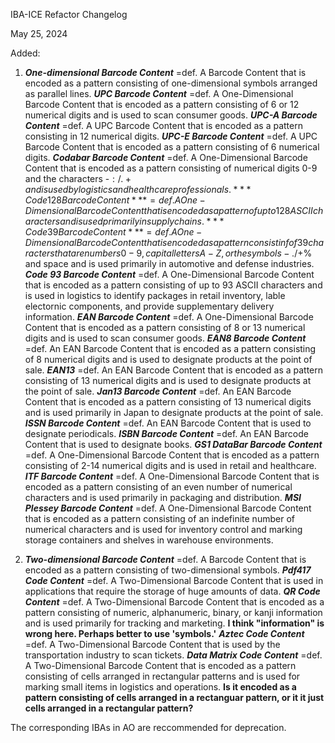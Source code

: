 IBA-ICE Refactor Changelog

May 25, 2024

Added:
1. ***One-dimensional Barcode Content*** =def. A Barcode Content that is encoded as a pattern consisting of one-dimensional symbols arranged as parallel lines.
    ***UPC Barcode Content*** =def. A One-Dimensional Barcode Content that is encoded as a pattern consisting of 6 or 12 numerical digits and is used to scan consumer goods.
        ***UPC-A Barcode Content*** =def. A UPC Barcode Content that is encoded as a pattern consisting in 12 numerical digits.
        ***UPC-E Barcode Content*** =def. A UPC Barcode Content that is encoded as a pattern consisting of 6 numerical digits.
    ***Codabar Barcode Content*** =def. A One-Dimensional Barcode Content that is encoded as a pattern consisting of numerical digits 0-9 and the characters -$:/.+ and is used by logistics and healthcare professionals.
    ***Code 128 Barcode Content*** =def. A One-Dimensional Barcode Content that is encoded as a pattern of up to 128 ASCII characters and is used primarily in supply chains.
    ***Code 39 Barcode Content*** =def. A One-Dimensional Barcode Content that is encoded as a pattern consistinf of 39 characters that are numbers 0-9, capital letters A-Z, or the symbols -.$/+% and space and is used primarily in automotive and defense industries.
    ***Code 93 Barcode Content*** =def. A One-Dimensional Barcode Content that is encoded as a pattern consisting of up to 93 ASCII characters and is used in logistics to identify packages in retail inventory, lable electornic components, and provide supplementary delivery information.
    ***EAN Barcode Content*** =def. A One-Dimensional Barcode Content that is encoded as a pattern consisting of 8 or 13 numerical digits and is used to scan consumer goods.
        ***EAN8 Barcode Content*** =def. An EAN Barcode Content that is encoded as a pattern consisting of 8 numerical digits and is used to designate products at the point of sale.
        ***EAN13*** =def. An EAN Barcode Content that is encoded as a pattern consisting of 13 numerical digits and is used to designate products at the point of sale.
        ***Jan13 Barcode Content*** =def. An EAN Barcode Content that is encoded as a pattern consisting of 13 numerical digits and is used primarily in Japan to designate products at the point of sale.
        ***ISSN Barcode Content*** =def. An EAN Barcode Content that is used to designate periodicals.
        ***ISBN Barcode Content*** =def. An EAN Barcode Content that is used to designate books.
    ***GS1 DataBar Barcode Content*** =def. A One-Dimensional Barcode Content that is encoded as a pattern consisting of 2-14 numerical digits and is used in retail and healthcare.
    ***ITF Barcode Content*** =def. A One-Dimensional Barcode Content that is encoded as a pattern consisting of an even number of numerical characters and is used primarily in packaging and distribution.
    ***MSI Plessey Barcode Content*** =def. A One-Dimensional Barcode Content that is encoded as a pattern consisting of an indefinite number of numerical characters and is used for inventory control and marking storage containers and shelves in warehouse environments.

2. ***Two-dimensional Barcode Content*** =def. A Barcode Content that is encoded as a pattern consisting of two-dimensional symbols.
    ***Pdf417 Code Content*** =def. A Two-Dimensional Barcode Content that is used in applications that require the storage of huge amounts of data.
    ***QR Code Content*** =def. A Two-Dimensional Barcode Content that is encoded as a pattern consisting of numeric, alphanumeric, binary, or kanji information and is used primarily for tracking and marketing. **I think "information" is wrong here. Perhaps better to use 'symbols.'**
    ***Aztec Code Content*** =def. A Two-Dimensional Barcode Content that is used by the transportation industry to scan tickets.
    ***Data Matrix Code Content*** =def. A Two-Dimensional Barcode Content that is encoded as a pattern consisting of cells arranged in rectangular patterns and is used for marking small items in logistics and operations. **Is it encoded as a pattern consisting of cells arranged in a rectanguar pattern, or it it just cells arranged in a rectangular pattern?**


The corresponding IBAs in AO are reccommended for deprecation.
